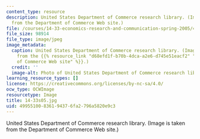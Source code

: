 ```yaml
---
content_type: resource
description: United States Department of Commerce research library. (Image is taken
  from the Department of Commerce Web site.)
file: /courses/14-33-economics-research-and-communication-spring-2005/49955100836194376fa2796a5820e9c3_14-33s05.jpg
file_size: 98914
file_type: image/jpeg
image_metadata:
  caption: United States Department of Commerce research library. (Image is taken
    from the {{% resource_link "d68efd1f-b70b-4dca-a2e6-d745e51eacf2" "Department
    of Commerce Web site" %}}.)
  credit: ''
  image-alt: Photo of United States Department of Commerce research library.
learning_resource_types: []
license: https://creativecommons.org/licenses/by-nc-sa/4.0/
ocw_type: OCWImage
resourcetype: Image
title: 14-33s05.jpg
uid: 49955100-8361-9437-6fa2-796a5820e9c3
---
```

United States Department of Commerce research library. (Image is taken from the Department of Commerce Web site.)